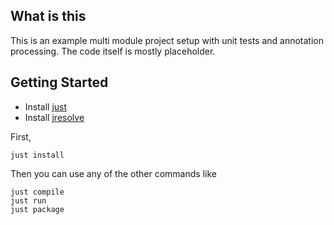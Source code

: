 ## What is this

This is an example multi module project setup with unit tests and annotation processing.
The code itself is mostly placeholder.

## Getting Started

- Install [just](https://github.com/casey/just)
- Install [jresolve](https://github.com/bowbahdoe/jresolve-cli)

First,
```
just install
```

Then you can use any of the other commands like

```
just compile
just run
just package
```